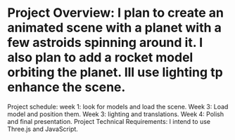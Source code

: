 # Project Overview: I plan to create an animated scene with a planet with a few astroids spinning around it. I also plan to add a rocket model orbiting the planet. Ill use lighting tp enhance the scene.
Project schedule: week 1: look for models and load the scene. Week 3: Load model and position them. Week 3: lighting and translations. Week 4: Polish and final presentation.
Project Technical Requirements: I intend to use Three.js and JavaScript.
